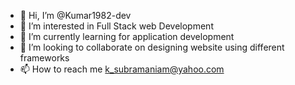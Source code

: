 - 👋 Hi, I’m @Kumar1982-dev
- 👀 I’m interested in Full Stack web Development
- 🌱 I’m currently learning for application development
- 💞️ I’m looking to collaborate on designing website using different frameworks
- 📫 How to reach me k_subramaniam@yahoo.com

<!---
Kumar1982-dev/Kumar1982-dev is a ✨ special ✨ repository because its `README.md` (this file) appears on your GitHub profile.
You can click the Preview link to take a look at your changes.
--->
